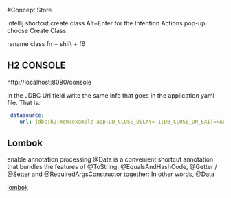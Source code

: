 #Concept Store



intellij shortcut
create class
 Alt+Enter for the Intention Actions pop-up, choose Create Class.

rename class
fn + shift + f6

## H2 CONSOLE
http://localhost:8080/console

in the JDBC Url field write the same info that goes in the application yaml file. 
That is: 
```yaml
 datasource:
    url: jdbc:h2:mem:example-app;DB_CLOSE_DELAY=-1;DB_CLOSE_ON_EXIT=FALSE
```

## Lombok
enable annotation processing
@Data is a convenient shortcut annotation that bundles the features of @ToString, @EqualsAndHashCode, @Getter / @Setter and @RequiredArgsConstructor together: In other words, @Data

[lombok](https://projectlombok.org/features/Data)